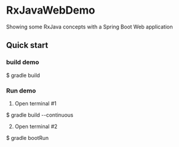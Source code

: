 # RxJavaWebDemo

Showing some RxJava concepts with a Spring Boot Web application

## Quick start

### build demo

$ gradle build

### Run demo

1. Open terminal #1

$ gradle build --continuous

2. Open terminal #2

$ gradle bootRun

